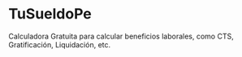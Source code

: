 # TuSueldoPe
Calculadora Gratuita para calcular beneficios laborales, como CTS, Gratificación, Liquidación, etc.
